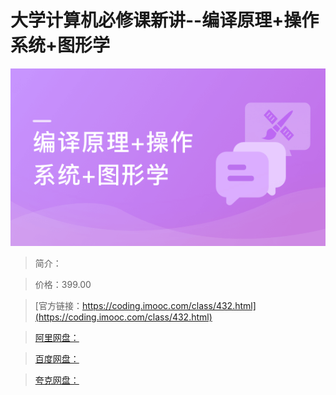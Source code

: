 # 大学计算机必修课新讲--编译原理+操作系统+图形学

![img](../../assets/5fc064180941622b05400304.png)

> 简介：

> 价格：399.00

> [官方链接：https://coding.imooc.com/class/432.html](https://coding.imooc.com/class/432.html)

> [阿里网盘：]()

> [百度网盘：]()

> [夸克网盘：]()
